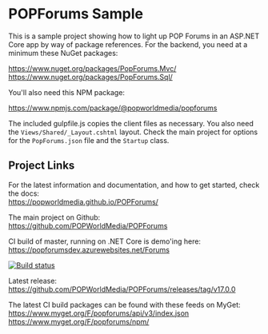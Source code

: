 POPForums Sample
================

This is a sample project showing how to light up POP Forums in an ASP.NET Core app by way of package references. For the backend, you need at a minimum these NuGet packages:  

https://www.nuget.org/packages/PopForums.Mvc/  
https://www.nuget.org/packages/PopForums.Sql/  

You'll also need this NPM package:  

https://www.npmjs.com/package/@popworldmedia/popforums   

The included gulpfile.js copies the client files as necessary. You also need the `Views/Shared/_Layout.cshtml` layout. Check the main project for options for the `PopForums.json` file and the `Startup` class.  

## Project Links

For the latest information and documentation, and how to get started, check the docs:  
https://popworldmedia.github.io/POPForums/  

The main project on Github:  
https://github.com/POPWorldMedia/POPForums  

CI build of master, running on .NET Core is demo'ing here:  
https://popforumsdev.azurewebsites.net/Forums  

[![Build status](https://popw.visualstudio.com/POP%20Forums/_apis/build/status/popforumsdev)](https://popw.visualstudio.com/POP%20Forums/_build/latest?definitionId=2)  

Latest release:  
https://github.com/POPWorldMedia/POPForums/releases/tag/v17.0.0  

The latest CI build packages can be found with these feeds on MyGet:  
https://www.myget.org/F/popforums/api/v3/index.json  
https://www.myget.org/F/popforums/npm/  

